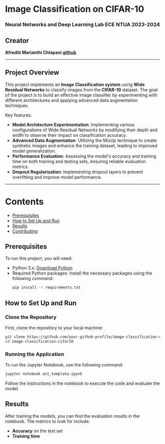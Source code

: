 # Image Classification on CIFAR-10
### Neural Networks and Deep Learning Lab ECE NTUA 2023-2024

## Creator

 **Afroditi Marianthi Chlapani [github](https://github.com/ntua-el20889)** 

---

## Project Overview

This project implements an **Image Classification system** using **Wide Residual Networks** to classify images from the **CIFAR-10** dataset. The goal of the project is to build an effective image classifier by experimenting with different architectures and applying advanced data augmentation techniques.

Key features:
- **Model Architecture Experimentation**: Implementing various configurations of Wide Residual Networks by modifying their depth and width to observe their impact on classification accuracy.
- **Advanced Data Augmentation**: Utilizing the MixUp technique to create synthetic images and enhance the training dataset, leading to improved model generalization.
- **Performance Evaluation**: Assessing the model's accuracy and training time on both training and testing sets, ensuring reliable evaluation metrics.
- **Dropout Regularization**: Implementing dropout layers to prevent overfitting and improve model performance.

---

# Contents

- [Prerequisites](#Prerequisites)
- [How to Set Up and Run](#How-to-Set-Up-and-Run)
- [Results](#Results)
- [Contributing](#Contributing)

## Prerequisites

To run this project, you will need:

- Python 3.x: [Download Python](https://www.python.org/downloads/)
- Required Python packages: Install the necessary packages using the following command:
  ```bash
  pip install -r requirements.txt
  ```

## How to Set Up and Run

### Clone the Repository
First, clone the repository to your local machine:
```bash
git clone https://github.com/your-github-profile/image-classification-cifar10.git
cd image-classification-cifar10
```

### Running the Application
To run the Jupyter Notebook, use the following command:
```bash
jupyter notebook ex1_template.ipynb
```
Follow the instructions in the notebook to execute the code and evaluate the model.

## Results
After training the models, you can find the evaluation results in the notebook. The metrics to look for include:
- **Accuracy** on the test set
- **Training time**

